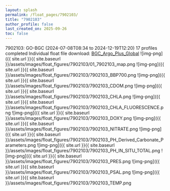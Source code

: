 ```yaml
---
layout: splash
permalink: /float_pages/7902103/
title: "7902103"
author_profile: false
last_created_on: 2025-09-26
toc: false
---
```

 
7902103: GO-BGC (2024-07-08T08:34 to 2024-12-19T12:20)
17 profiles completed
Individual float file download: [BGC_Argo_Plus_Global](https://ftp.soest.hawaii.edu/bgc_argo_plus/Individual_Floats/outliers_removed/7902103_Sprof_processed.nc)
![img-png]({{ site.url }}{{ site.baseurl }}/assets/images/float_figures/7902103/01_7902103_map.png
![img-png]({{ site.url }}{{ site.baseurl }}/assets/images/float_figures/7902103/7902103_BBP700.png
![img-png]({{ site.url }}{{ site.baseurl }}/assets/images/float_figures/7902103/7902103_CDOM.png
![img-png]({{ site.url }}{{ site.baseurl }}/assets/images/float_figures/7902103/7902103_CHLA.png
![img-png]({{ site.url }}{{ site.baseurl }}/assets/images/float_figures/7902103/7902103_CHLA_FLUORESCENCE.png
![img-png]({{ site.url }}{{ site.baseurl }}/assets/images/float_figures/7902103/7902103_DOXY.png
![img-png]({{ site.url }}{{ site.baseurl }}/assets/images/float_figures/7902103/7902103_NITRATE.png
![img-png]({{ site.url }}{{ site.baseurl }}/assets/images/float_figures/7902103/7902103_PH_Derived_Carbonate_Parameters.png
![img-png]({{ site.url }}{{ site.baseurl }}/assets/images/float_figures/7902103/7902103_PH_IN_SITU_TOTAL.png
![img-png]({{ site.url }}{{ site.baseurl }}/assets/images/float_figures/7902103/7902103_PRES.png
![img-png]({{ site.url }}{{ site.baseurl }}/assets/images/float_figures/7902103/7902103_PSAL.png
![img-png]({{ site.url }}{{ site.baseurl }}/assets/images/float_figures/7902103/7902103_TEMP.png
